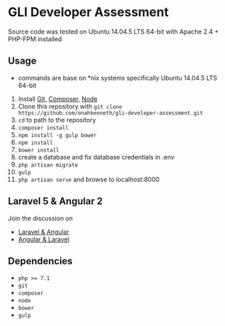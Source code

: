 # GLI Developer Assessment

Source code was tested on Ubuntu 14.04.5 LTS 64-bit with Apache 2.4 + PHP-FPM installed

## Usage
- commands are base on *nix systems specifically Ubuntu 14.04.5 LTS 64-bit
1. Install [Git](https://git-scm.com/downloads), [Composer](https://getcomposer.org), [Node](https://nodejs.org/en/)
2. Clone this repository with `git clone https://github.com/onahkenneth/gli-developer-assessment.git` 
3. `cd` to path to the repository
4. `composer install`
5. `npm install -g gulp bower`
6. `npm install`
7. `bower install`
8. create a database and fix database credentials in .env
9. `php artisan migrate`
10. `gulp`
11. `php artisan serve` and browse to localhost:8000

## Laravel 5 & Angular 2

Join the discussion on
- [Laravel & Angular](https://github.com/jadjoubran/laravel-angular)
- [Angular & Laravel](https://github.com/jadjoubran/angular-laravel)

## Dependencies
- `php >= 7.1`
- `git`
- `composer`
- `node`
- `bower`
- `gulp`
